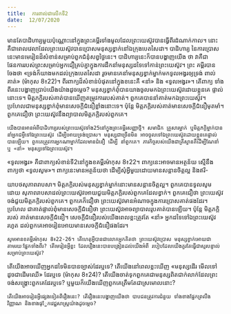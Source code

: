 ```yaml
---
title:  ការពាល់ជាលើកទី2
date:  12/07/2020
---
```


មានតែបាដិហារ្យមួយប៉ុណ្ណោះនៅក្នុងព្រះគម្ពីរទាំងមូលដែលព្រះយេស៊ូវបានធ្វើពីរដំណាក់កាល។ នោះគឺជាពេលវេលាដែលព្រះយេស៊ូវបានប្រោសមនុស្សខ្វាក់នៅឯក្រុងបេតសៃដា។ បាដិហារ្យ នៃការប្រោសនេះមានមេរៀនដ៏សំខាន់សម្រាប់ពួកជំនុំសព្វថ្ងៃនេះ។ បាដិហារ្យនេះក៏បានបង្ហាញយើង ថា វាគឺជាផែនការរបស់ព្រះសម្រាប់អ្នកជឿគ្រប់គ្នាក្នុងការដឹកនាំមនុស្សដទៃទៅកាន់ព្រះយេស៊ូវ។ ព្រះ គម្ពីរបានចែងថា «ទ្រង់ក៏យាងមកដល់ក្រុងបេតសៃដា រួចមានគេនាំមនុស្សខ្វាក់ម្នាក់មកទូលអង្វរឲ្យទ្រង់ ពាល់គាត់» (ម៉ាកុស 8៖22)។ ពីរពាក្យដ៏សំខាន់បំផុតនៅក្នុងខនេះគឺ «នាំ» និង «ទូលអង្វរ»។ តើពាក្យ ទាំងពីរនេះបង្ហាញប្រាប់យើងយ៉ាងដូចម្តេច? មនុស្សខ្វាក់ពុំបានយាងចូលមកឯព្រះយេស៊ូវដោយខ្លួនគេ ផ្ទាល់នោះទេ។ មិត្តភក្តិរបស់គាត់បានឃើញតម្រូវការរបស់គាត់។ ពួកគេបាននាំគាត់មកឯព្រះយេស៊ូវ។ ប្រហែលជាមនុស្សខ្វាក់ពុំមានសេចក្តីជំនឿខ្លាំងនោះទេ។ ប៉ុន្តែ មិត្តភក្តិរបស់គាត់មានសេចក្តីជំនឿមុតមាំ។ ពួកគេជឿថា ព្រះយេស៊ូវនឹងព្យាបាលមិត្តភក្តិរបស់ពួកគេ។

`យើងបានអានអំពីបាដិហារ្យរបស់ព្រះយេស៊ូវទាំង25នៅក្នុងព្រះគម្ពីរសញ្ញាថ្មី។ សមាជិក គ្រួសារម្នាក់ ឬមិត្តភក្តិម្នាក់បាននាំអ្នកជម្ងឺទៅឯព្រះយេស៊ូវ ដើម្បីអោយទ្រង់ប្រោស។ មនុស្សជាច្រើនមិន អាចចូលទៅឯព្រះយេស៊ូវដោយខ្លួនគេផ្ទាល់បានឡើយ។ ពួកគេត្រូវការអ្នកណាម្នាក់ដែលមានជំនឿ ដើម្បី នាំពួកគេ។ ភារកិច្ចរបស់យើងជាគ្រីស្ទានគឺដើម្បីណែនាំ ឬ «នាំ» មនុស្សទៅឯព្រះយេស៊ូវ។`

«ទូលអង្វរ» គឺជាពាក្យសំខាន់ទី2នៅក្នុងខគម្ពីរម៉ាកុស 8៖22។ ពាក្យនេះអាចមានអត្ថន័យ ស្មើនឹងពាក្យថា «ទូលសូម»។ ពាក្យនេះមានអត្ថន័យថា ដើម្បីសុំអ្វីមួយដោយមានសន្តានចិត្តល្អ និងឥរិ-

យាបថសុភាពរាបសា។ មិត្តភកិ្តរបស់មនុស្សខ្វាក់ម្នាក់នោះមានសន្តានចិត្តល្អ។ ពួកគេបានទូលសូមដោយ សុភាពរាបសាដល់ព្រះយេស៊ូវអោយជួយមិត្តភក្តិរបស់ពួកគេដែលខ្វាក់។ ពួកគេជឿថា ព្រះយេស៊ូវចង់ជួយមិត្តភក្តិរបស់ពួកគេ។ ពួកគេក៏ជឿថា ព្រះយេស៊ូវមានអំណាចក្នុងការប្រោសគាត់ផងដែរ។ ប្រហែល ជាគាត់ផ្ទាល់ពុំមានសេចក្តីជំនឿថា ព្រះយេស៊ូវអាចព្យាបាលរូបគាត់បានឡើយ។ ប៉ុន្តែ មិត្តភកិ្តរបស់ គាត់មានសេចក្តីជំនឿ។ សេចក្តីជំនឿរបស់យើងពេលខ្លះត្រូវតែ «នាំ» អ្នកដទៃទៅឯព្រះយេស៊ូវរហូត ដល់ពួកគេអាចរៀនអោយមានសេចក្តីជំនឿផងដែរ។

`សូមអានខគម្ពីរម៉ាកុស 8៖22-26។ តើហេតុអ្វីបានជាលោកអ្នកគិតថា ព្រះយេស៊ូវប្រោស មនុស្សខ្វាក់អោយជាតាមរយៈផ្នែកទាំងពីរ? តើមេរៀនអ្វីខ្លះ ដែលរឿងនេះបានបង្រៀនដល់យើងអំពី របៀបដែលយើងគួរតែធ្វើជាស្មរបន្ទាល់សម្រាប់ព្រះយេស៊ូវ?`

តើយើងអាចឃើញអ្នកដទៃមិនបានច្បាស់ដែរឬទេ? តើយើងនៅពេលខ្លះឃើញ «មនុស្សដើរ មើលទៅដូចជាដើមឈើ» ដែរឬទេ (ម៉ាកុស 8៖24)? តើយើងចាត់ទុកពួកគេជាមនុស្សពិតជាក់លាក់ដែលព្រះចង់សង្រ្គោះពួកគេដែរឬទេ? ឬមួយក៏យើងឃើញពួកគេត្រឹមតែជាស្រមោលនោះ?

`តើយើងអាចរៀនអ្វីផ្សេងទៀតពីរឿងនេះ? តើរឿងនេះបង្ហាញយើងថា បាបជនត្រូវការជំនួយ ទាំងខាងផ្នែកព្រលឹងវិញ្ញាណ និងខាងផ្្នែកវេជ្ជសាស្ត្រយ៉ាងដូចម្តេច?`
